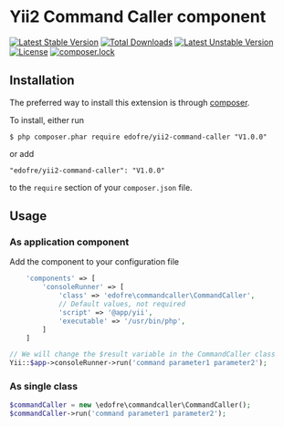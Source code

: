 # Yii2 Command Caller component

[![Latest Stable Version](https://poser.pugx.org/edofre/yii2-command-caller/v/stable)](https://packagist.org/packages/edofre/yii2-command-caller)
[![Total Downloads](https://poser.pugx.org/edofre/yii2-command-caller/downloads)](https://packagist.org/packages/edofre/yii2-command-caller)
[![Latest Unstable Version](https://poser.pugx.org/edofre/yii2-command-caller/v/unstable)](https://packagist.org/packages/edofre/yii2-command-caller)
[![License](https://poser.pugx.org/edofre/yii2-command-caller/license)](https://packagist.org/packages/edofre/yii2-command-caller)
[![composer.lock](https://poser.pugx.org/edofre/yii2-command-caller/composerlock)](https://packagist.org/packages/edofre/yii2-command-caller)

## Installation

The preferred way to install this extension is through [composer](http://getcomposer.org/download/).

To install, either run

```
$ php composer.phar require edofre/yii2-command-caller "V1.0.0"
```

or add

```
"edofre/yii2-command-caller": "V1.0.0"
```

to the ```require``` section of your `composer.json` file.

## Usage

### As application component
Add the component to your configuration file
```php
    'components' => [
        'consoleRunner' => [
            'class' => 'edofre\commandcaller\CommandCaller',
            // Default values, not required
            'script' => '@app/yii',
            'executable' => '/usr/bin/php',
        ]
    ]
```

```php
// We will change the $result variable in the CommandCaller class
Yii::$app->consoleRunner->run('command parameter1 parameter2');
```

### As single class
```php
$commandCaller = new \edofre\commandcaller\CommandCaller();
$commandCaller->run('command parameter1 parameter2');
```